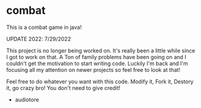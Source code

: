 # combat
This is a combat game in java!

UPDATE 2022: 7/29/2022

This project is no longer being worked on. It's really been a little while since I got to work on that.
A Ton of family problems have been going on and I couldn't get the motivation to start writing code. Luckily I'm back
and I'm focusing all my attention on newer projects so feel free to look at that!

Feel free to do whatever you want with this code. Modify it, Fork it, Destory it, go crazy bro!
You don't need to give credit!

- audiotore
